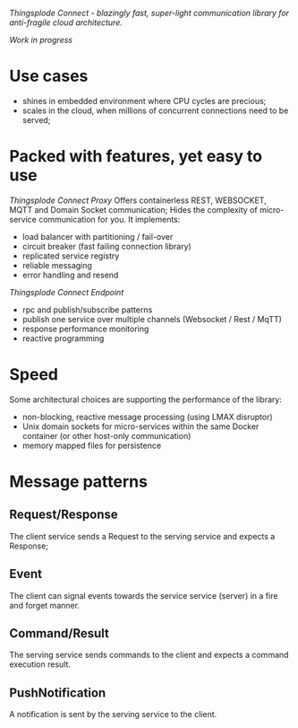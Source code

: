 *Thingsplode Connect - blazingly fast, super-light communication library for anti-fragile cloud architecture.*

*Work in progress*

# Use cases
* shines in embedded environment where CPU cycles are precious;
* scales in the cloud, when millions of concurrent connections need to be served;

# Packed with features, yet easy to use
*Thingsplode Connect Proxy*
Offers containerless REST, WEBSOCKET, MQTT and Domain Socket communication;
Hides the complexity of micro-service communication for you. It implements:
* load balancer with partitioning / fail-over
* circuit breaker (fast failing connection library)
* replicated service registry
* reliable messaging
* error handling and resend

*Thingsplode Connect Endpoint*
* rpc and publish/subscribe patterns
* publish one service over multiple channels (Websocket / Rest / MqTT)
* response performance monitoring
* reactive programming

# Speed
Some architectural choices are supporting the performance of the library:
* non-blocking, reactive message processing (using LMAX disruptor)
* Unix domain sockets for micro-services within the same Docker container (or other host-only communication)
* memory mapped files for persistence

# Message patterns

## Request/Response

The client service sends a Request to the serving service and expects a Response;

## Event

The client can signal events towards the service service (server) in a fire and forget manner.

## Command/Result

The serving service sends commands to the client and expects a command execution result.

## PushNotification

A notification is sent by the serving service to the client.
